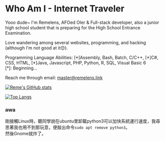 # Who Am I - Internet Traveler

Yooo dude~ I'm Remelens, AFOed OIer & Full-stack developer, also a junior high school student that is preparing for the High School Entrance Examination.

Love wandering among several websites, programming, and hacking (although I'm not good at it😊).

Programming Language Abilities: [\*]Assembly, Bash, Batch, C/C++, [\*]C#, CSS, HTML, [\*]Java, Javascript, PHP, Python, R, SQL, Visual Basic 6  
[\*]: Beginning...

Reach me through email: master@remelens.link

[![Reme's GitHub stats](https://github-readme-stats.vercel.app/api?username=Remelens&theme=dark)](https://github.com/anuraghazra/github-readme-stats)

[![Top Langs](https://github-readme-stats.vercel.app/api/top-langs/?username=Remelens&theme=dark)](https://github.com/anuraghazra/github-readme-stats)

### awa

剛接觸Linux時，聽同學說在ubuntu里卸載python3可以加快系統運行速度，我尋思著我也用不到那玩意，便敲出命令`sudo apt remove python3`。  
然後Gnome就炸了。
